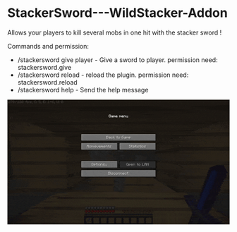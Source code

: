 # StackerSword---WildStacker-Addon

Allows your players to kill several mobs in one hit with the stacker sword !

Commands and permission:

- /stackersword give player - Give a sword to player. permission need: stackersword.give
- /stackersword reload - reload the plugin. permission need: stackersword.reload
- /stackersword help - Send the help message


![gif](img.gif)